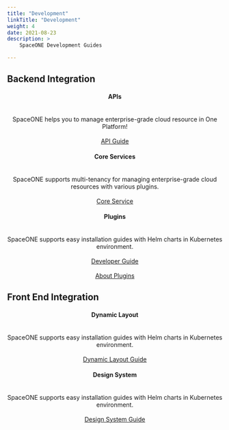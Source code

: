 ```yaml
---
title: "Development"
linkTitle: "Development"
weight: 4
date: 2021-08-23
description: >
    SpaceONE Development Guides

---
```




## Backend Integration


<section id="developmentlanding1">
    <div class="col-container">
      <div class="col-nav">
        <center>
          <h4>
            <b>APIs</b>
          </h4>
          <br>SpaceONE helps you to manage enterprise-grade cloud resource in One Platform!
          <br><br>
          <a href="/docs/development/apis/" class="button">API Guide</a>
        </center>
      </div>
      <div class="col-nav">
        <center>
          <h4>
            <b>Core Services</b>
          </h4>
	  <br>SpaceONE supports multi-tenancy for managing enterprise-grade cloud resources with various plugins.
          <br><br>
          <a href="/docs/development/core_services/" class="button">Core Service</a>
        </center>
      </div>
      <div class="col-nav">
        <center>
          <h4>
            <b>Plugins</b>
          </h4>
          <br>SpaceONE supports easy installation guides with Helm charts in Kubernetes environment.
          <br><br>
          <a href="/docs/references/integration/design_system" >Developer Guide</a> <br><br>
          <a href="/docs/development/plugins" class="button">About Plugins</a>
        </center>
      </div>
    </div>
</section>


## Front End Integration

<section id="developmentlanding2">
    <div class="col-container">
      <div class="col-nav">
        <center>
          <h4>
            <b>Dynamic Layout</b>
          </h4>
          <br>SpaceONE supports easy installation guides with Helm charts in Kubernetes environment.
          <br><br>
          <a href="/docs/development/dynamic_layout/" class="button">Dynamic Layout Guide</a>
        </center>
      </div>
      <div class="col-nav">
        <center>
          <h4>
            <b>Design System</b>
          </h4>
          <br>SpaceONE supports easy installation guides with Helm charts in Kubernetes environment.
          <br><br>
          <a href="/docs/plugins/" class="button">Design System Guide</a>
        </center>
      </div>
    </div>
</section>


<style>
    {{< include "partner-style.css" >}}
</style>
